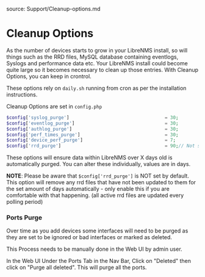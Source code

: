 source: Support/Cleanup-options.md

#  Cleanup Options
As the number of devices starts to grow in your LibreNMS install, so will things such as the RRD files, MySQL database containing eventlogs, Syslogs and performance data etc. Your LibreNMS install could become quite large so it becomes necessary to clean up those entries. With Cleanup Options, you can keep in crontrol. 

These options rely on ```daily.sh``` running from cron as per the installation instructions.

Cleanup Options are set in ```config.php```

```php
$config['syslog_purge']                                   = 30;
$config['eventlog_purge']                                 = 30;
$config['authlog_purge']                                  = 30;
$config['perf_times_purge']                               = 30;
$config['device_perf_purge']                              = 7;
$config['rrd_purge']                                      = 90;// Not set by default
```
These options will ensure data within LibreNMS over X days old is automatically purged. You can alter these individually, values are in days.

**NOTE**: Please be aware that ```$config['rrd_purge']``` is NOT set by default. This option will remove any rrd files that have not been updated to them for the set amount of days automatically - only enable this if you are comfortable with that happening. (all active rrd files are updated every polling period)


### Ports Purge

Over time as you add devices some interfaces will need to be purged as they are set to be ignored or bad interfaces or marked as deleted.

This Process needs to be manually done in the Web UI by admin user. 

In the Web UI Under the Ports Tab in the Nav Bar, Click on "Deleted" then click on "Purge all deleted". This will purge all the ports.
